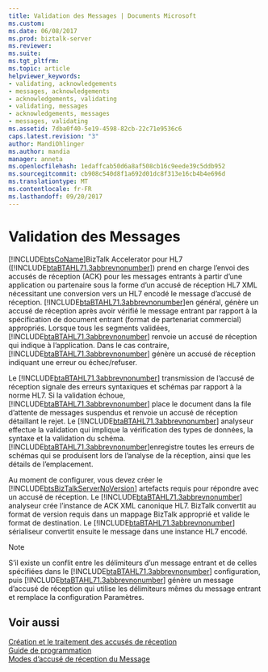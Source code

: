 ```yaml
---
title: Validation des Messages | Documents Microsoft
ms.custom: 
ms.date: 06/08/2017
ms.prod: biztalk-server
ms.reviewer: 
ms.suite: 
ms.tgt_pltfrm: 
ms.topic: article
helpviewer_keywords:
- validating, acknowledgements
- messages, acknowledgements
- acknowledgements, validating
- validating, messages
- acknowledgements, messages
- messages, validating
ms.assetid: 7dba0f40-5e19-4598-82cb-22c71e9536c6
caps.latest.revision: "3"
author: MandiOhlinger
ms.author: mandia
manager: anneta
ms.openlocfilehash: 1edaffcab50d6a8af508cb16c9eede39c5ddb952
ms.sourcegitcommit: cb908c540d8f1a692d01dc8f313e16cb4b4e696d
ms.translationtype: MT
ms.contentlocale: fr-FR
ms.lasthandoff: 09/20/2017
---
```

# <a name="validating-messages"></a>Validation des Messages
[!INCLUDE[btsCoName](../../includes/btsconame-md.md)]BizTalk Accelerator pour HL7 ([!INCLUDE[btaBTAHL71.3abbrevnonumber](../../includes/btabtahl71-3abbrevnonumber-md.md)]) prend en charge l’envoi des accusés de réception (ACK) pour les messages entrants à partir d’une application ou partenaire sous la forme d’un accusé de réception HL7 XML nécessitant une conversion vers un HL7 encodé le message d’accusé de réception. [!INCLUDE[btaBTAHL71.3abbrevnonumber](../../includes/btabtahl71-3abbrevnonumber-md.md)]en général, génère un accusé de réception après avoir vérifié le message entrant par rapport à la spécification de document entrant (format de partenariat commercial) appropriés. Lorsque tous les segments validées, [!INCLUDE[btaBTAHL71.3abbrevnonumber](../../includes/btabtahl71-3abbrevnonumber-md.md)] renvoie un accusé de réception qui indique à l’application. Dans le cas contraire, [!INCLUDE[btaBTAHL71.3abbrevnonumber](../../includes/btabtahl71-3abbrevnonumber-md.md)] génère un accusé de réception indiquant une erreur ou échec/refuser.  
  
 Le [!INCLUDE[btaBTAHL71.3abbrevnonumber](../../includes/btabtahl71-3abbrevnonumber-md.md)] transmission de l’accusé de réception signale des erreurs syntaxiques et schémas par rapport à la norme HL7. Si la validation échoue, [!INCLUDE[btaBTAHL71.3abbrevnonumber](../../includes/btabtahl71-3abbrevnonumber-md.md)] place le document dans la file d’attente de messages suspendus et renvoie un accusé de réception détaillant le rejet. Le [!INCLUDE[btaBTAHL71.3abbrevnonumber](../../includes/btabtahl71-3abbrevnonumber-md.md)] analyseur effectue la validation qui implique la vérification des types de données, la syntaxe et la validation du schéma. [!INCLUDE[btaBTAHL71.3abbrevnonumber](../../includes/btabtahl71-3abbrevnonumber-md.md)]enregistre toutes les erreurs de schémas qui se produisent lors de l’analyse de la réception, ainsi que les détails de l’emplacement.  
  
 Au moment de configurer, vous devez créer le [!INCLUDE[btsBizTalkServerNoVersion](../../includes/btsbiztalkservernoversion-md.md)] artefacts requis pour répondre avec un accusé de réception. Le [!INCLUDE[btaBTAHL71.3abbrevnonumber](../../includes/btabtahl71-3abbrevnonumber-md.md)] analyseur crée l’instance de ACK XML canonique HL7. BizTalk convertit au format de version requis dans un mappage BizTalk approprié et valide le format de destination. Le [!INCLUDE[btaBTAHL71.3abbrevnonumber](../../includes/btabtahl71-3abbrevnonumber-md.md)] sérialiseur convertit ensuite le message dans une instance HL7 encodé.  
  
> [!NOTE]
>  S’il existe un conflit entre les délimiteurs d’un message entrant et de celles spécifiées dans le [!INCLUDE[btaBTAHL71.3abbrevnonumber](../../includes/btabtahl71-3abbrevnonumber-md.md)] configuration, puis [!INCLUDE[btaBTAHL71.3abbrevnonumber](../../includes/btabtahl71-3abbrevnonumber-md.md)] génère un message d’accusé de réception qui utilise les délimiteurs mêmes du message entrant et remplace la configuration Paramètres.  
  
## <a name="see-also"></a>Voir aussi  
 [Création et le traitement des accusés de réception](../../adapters-and-accelerators/accelerator-hl7/creating-and-processing-acknowledgments.md)   
 [Guide de programmation](../../adapters-and-accelerators/accelerator-hl7/programming-guide1.md)   
 [Modes d’accusé de réception du Message](../../adapters-and-accelerators/accelerator-hl7/ack-message-modes.md)